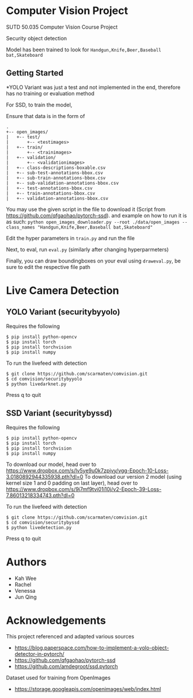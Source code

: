 # Computer Vision Project
SUTD 50.035 Computer Vision Course Project

Security object detection

Model has been trained to look for `Handgun,Knife,Beer,Baseball bat,Skateboard`

## Getting Started
*YOLO Variant was just a test and not implemented in the end, therefore has no training or evaluation method

For SSD, to train the model,

Ensure that data is in the form of
```
.
+-- open_images/
|   +-- test/
|       +-- <testimages>
|   +-- train/
|       +-- <trainimages>
|   +-- validation/
|       +-- <validationimages>
|   +-- class-descriptions-boxable.csv
|   +-- sub-test-annotations-bbox.csv
|   +-- sub-train-annotations-bbox.csv
|   +-- sub-validation-annotations-bbox.csv
|   +-- test-annotations-bbox.csv
|   +-- train-annotations-bbox.csv
|   +-- validation-annotations-bbox.csv
```
You may use the given script in the file to download it (Script from https://github.com/qfgaohao/pytorch-ssd). and example on how to run it is as such: `python open_images_downloader.py --root ./data/open_images --class_names "Handgun,Knife,Beer,Baseball bat,Skateboard"`

Edit the hyper parameters in `train.py` and run the file

Next, to eval, run `eval.py` (similarly after changing hyperparmeters)

Finally, you can draw boundingboxes on your eval using `draweval.py`, be sure to edit the respective file path

# Live Camera Detection

## YOLO Variant (securitybyyolo)
Requires the following

```
$ pip install python-opencv
$ pip install torch
$ pip install torchvision
$ pip install numpy
```
To run the livefeed with detection
```
$ git clone https://github.com/scarmaten/comvision.git
$ cd comvision/securitybyyolo
$ python livedarknet.py
```
Press q to quit

## SSD Variant (securitybyssd)
Requires the following

```
$ pip install python-opencv
$ pip install torch
$ pip install torchvision
$ pip install numpy
```

To download our model, head over to
https://www.dropbox.com/s/lv5ye9u0k7zpjvy/vgg-Epoch-10-Loss-3.0180892944335938.pth?dl=0
To download our version 2 model (using kernel size 1 and 0 padding on last layer), head over to 
https://www.dropbox.com/s/9j7mf9tvi01i10j/v2-Epoch-39-Loss-7.86013218334743.pth?dl=0

To run the livefeed with detection
```
$ git clone https://github.com/scarmaten/comvision.git
$ cd comvision/securitybyssd
$ python livedetection.py
```
Press q to quit

# Authors
* Kah Wee
* Rachel
* Venessa
* Jun Qing

# Acknowledgements
This project referenced and adapted various sources

* https://blog.paperspace.com/how-to-implement-a-yolo-object-detector-in-pytorch/
* https://github.com/qfgaohao/pytorch-ssd
* https://github.com/amdegroot/ssd.pytorch

Dataset used for training from OpenImages
* https://storage.googleapis.com/openimages/web/index.html